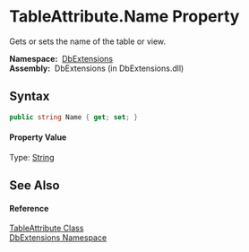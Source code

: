 TableAttribute.Name Property
============================
Gets or sets the name of the table or view.

  **Namespace:**  [DbExtensions][1]  
  **Assembly:**  DbExtensions (in DbExtensions.dll)

Syntax
------

```csharp
public string Name { get; set; }
```

#### Property Value
Type: [String][2]

See Also
--------

#### Reference
[TableAttribute Class][3]  
[DbExtensions Namespace][1]  

[1]: ../README.md
[2]: http://msdn.microsoft.com/en-us/library/s1wwdcbf
[3]: README.md